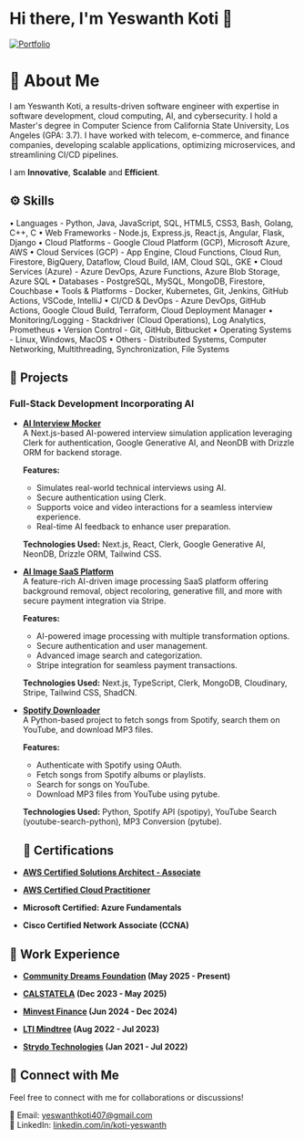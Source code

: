 # Hi there, I'm Yeswanth Koti 🚀

[![Portfolio](https://img.shields.io/badge/Portfolio-Visit-blue)](https://yeswanthkoti-26.web.app/)

# 📜 About Me
I am Yeswanth Koti, a results-driven software engineer with expertise in software development, cloud computing, AI, and cybersecurity. I hold a Master's degree in Computer Science from California State University, Los Angeles (GPA: 3.7). I have worked with telecom, e-commerce, and finance companies, developing scalable applications, optimizing microservices, and streamlining CI/CD pipelines.

I am **Innovative**, **Scalable**  and **Efficient**. 

## ⚙️ Skills
•	Languages -  Python, Java, JavaScript, SQL, HTML5, CSS3, Bash, Golang, C++, C
•	Web Frameworks -  Node.js, Express.js, React.js, Angular, Flask, Django
•	Cloud Platforms -  Google Cloud Platform (GCP), Microsoft Azure, AWS
•	Cloud Services (GCP) -  App Engine, Cloud Functions, Cloud Run, Firestore, BigQuery, Dataflow, Cloud Build, IAM, Cloud SQL, GKE
•	Cloud Services (Azure) -  Azure DevOps, Azure Functions, Azure Blob Storage, Azure SQL
•	Databases -  PostgreSQL, MySQL, MongoDB, Firestore, Couchbase
•	Tools & Platforms -  Docker, Kubernetes, Git, Jenkins, GitHub Actions, VSCode, IntelliJ
•	CI/CD & DevOps -  Azure DevOps, GitHub Actions, Google Cloud Build, Terraform, Cloud Deployment Manager
•	Monitoring/Logging -  Stackdriver (Cloud Operations), Log Analytics, Prometheus
•	Version Control -  Git, GitHub, Bitbucket
•	Operating Systems -  Linux, Windows, MacOS
•	Others -  Distributed Systems, Computer Networking, Multithreading, Synchronization, File Systems

  

## 🚀 Projects

### Full-Stack Development Incorporating AI

- **[AI Interview Mocker](https://github.com/yeswanth-koti26/yeswanth-koti26-Ai-MockInterview-App)**  
  A Next.js-based AI-powered interview simulation application leveraging Clerk for authentication, Google Generative AI, and NeonDB with Drizzle ORM for backend storage.
  
  **Features:**
  - Simulates real-world technical interviews using AI.
  - Secure authentication using Clerk.
  - Supports voice and video interactions for a seamless interview experience.
  - Real-time AI feedback to enhance user preparation.
  
  **Technologies Used:** Next.js, React, Clerk, Google Generative AI, NeonDB, Drizzle ORM, Tailwind CSS.

- **[AI Image SaaS Platform](https://github.com/yeswanth-koti26/Ai-Sass-Application)**  
  A feature-rich AI-driven image processing SaaS platform offering background removal, object recoloring, generative fill, and more with secure payment integration via Stripe.
  
  **Features:**
  - AI-powered image processing with multiple transformation options.
  - Secure authentication and user management.
  - Advanced image search and categorization.
  - Stripe integration for seamless payment transactions.
  
  **Technologies Used:** Next.js, TypeScript, Clerk, MongoDB, Cloudinary, Stripe, Tailwind CSS, ShadCN.

- **[Spotify Downloader](https://github.com/yeswanth-koti26/Spotify-downloader)**  
  A Python-based project to fetch songs from Spotify, search them on YouTube, and download MP3 files.
  
  **Features:**
  - Authenticate with Spotify using OAuth.
  - Fetch songs from Spotify albums or playlists.
  - Search for songs on YouTube.
  - Download MP3 files from YouTube using pytube.
  
  **Technologies Used:** Python, Spotify API (spotipy), YouTube Search (youtube-search-python), MP3 Conversion (pytube).



  ## 📜 Certifications
- **[AWS Certified Solutions Architect - Associate](https://cp.certmetrics.com/amazon/en/public/verify/credential/5e9376c37acd48d3a604f22cd6ab63fe)** 
- **[AWS Certified Cloud Practitioner](https://cp.certmetrics.com/amazon/en/public/verify/credential/4660bedf22e34cc7824360d76fb1d0c3)**
- **Microsoft Certified: Azure Fundamentals** 
- **Cisco Certified Network Associate (CCNA)** 


## 💼 Work Experience

- **[Community Dreams Foundation](https://test-dreams.dreamhosters.com/) (May 2025 - Present)**  
  

- **[CALSTATELA](https://www.calstatela.edu/) (Dec 2023 - May 2025)**  
    
  
- **[Minvest Finance](https://www.minvestfinance.com/) (Jun 2024 - Dec 2024)**  
      

- **[LTI Mindtree](https://www.ltimindtree.com/) (Aug 2022 - Jul 2023)**  
  
  
- **[Strydo Technologies](#) (Jan 2021 - Jul 2022)**  
  
  

## 📩 Connect with Me
Feel free to connect with me for collaborations or discussions!

📧 Email: [yeswanthkoti407@gmail.com](mailto:yeswanthkoti407@gmail.com)  
🔗 LinkedIn: [linkedin.com/in/koti-yeswanth](https://www.linkedin.com/in/koti-yeswanth/)




